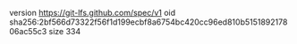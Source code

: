 version https://git-lfs.github.com/spec/v1
oid sha256:2bf566d73322f56f1d199ecbf8a6754bc420cc96ed810b515189217806ac55c3
size 334
